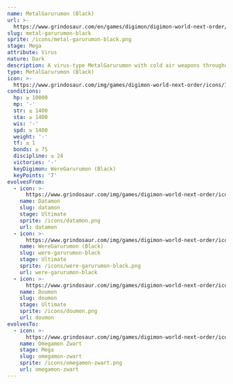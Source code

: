 ```yaml
---
name: MetalGarurumon (Black)
url: >-
  https://www.grindosaur.com/en/games/digimon/digimon-world-next-order/digimon/198-metal-garurumon-black
slug: metal-garurumon-black
sprite: /icons/metal-garurumon-black.png
stage: Mega
attribute: Virus
nature: Dark
description: A virus-type MetalGarurumon with cold air weapons throughout its body.
type: MetalGarurumon (Black)
icon: >-
  https://www.grindosaur.com/img/games/digimon-world-next-order/icons/198-metalgarurumon-black-icon.png
conditions:
  hp: ≥ 10000
  mp: '-'
  str: ≥ 1400
  sta: ≥ 1400
  wis: '-'
  spd: ≥ 1400
  weight: '-'
  tf: ≤ 1
  bonds: ≥ 75
  discipline: ≤ 24
  victories: '-'
  keyDigimon: WereGarurumon (Black)
  keyPoints: '7'
evolvesFrom:
  - icon: >-
      https://www.grindosaur.com/img/games/digimon-world-next-order/icons/141-datamon-icon-small.png
    name: Datamon
    slug: datamon
    stage: Ultimate
    sprite: /icons/datamon.png
    url: datamon
  - icon: >-
      https://www.grindosaur.com/img/games/digimon-world-next-order/icons/144-weregarurumon-black-icon-small.png
    name: WereGarurumon (Black)
    slug: were-garurumon-black
    stage: Ultimate
    sprite: /icons/were-garurumon-black.png
    url: were-garurumon-black
  - icon: >-
      https://www.grindosaur.com/img/games/digimon-world-next-order/icons/150-doumon-icon-small.png
    name: Doumon
    slug: doumon
    stage: Ultimate
    sprite: /icons/doumon.png
    url: doumon
evolvesTo:
  - icon: >-
      https://www.grindosaur.com/img/games/digimon-world-next-order/icons/220-omegamon-zwart-icon-small.png
    name: Omegamon Zwart
    stage: Mega
    slug: omegamon-zwart
    sprite: /icons/omegamon-zwart.png
    url: omegamon-zwart
---
```


